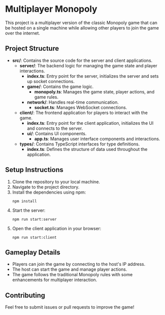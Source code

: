 # Multiplayer Monopoly
This project is a multiplayer version of the classic Monopoly game that can be hosted on a single machine while allowing other players to join the game over the internet.

## Project Structure
- **src/**: Contains the source code for the server and client applications.
  - **server/**: The backend logic for managing the game state and player interactions.
    - **index.ts**: Entry point for the server, initializes the server and sets up socket connections.
    - **game/**: Contains the game logic.
      - **monopoly.ts**: Manages the game state, player actions, and game rules.
    - **network/**: Handles real-time communication.
      - **socket.ts**: Manages WebSocket connections.
  - **client/**: The frontend application for players to interact with the game.
    - **index.ts**: Entry point for the client application, initializes the UI and connects to the server.
    - **ui/**: Contains UI components.
      - **app.ts**: Manages user interface components and interactions.
  - **types/**: Contains TypeScript interfaces for type definitions.
    - **index.ts**: Defines the structure of data used throughout the application.

## Setup Instructions
1. Clone the repository to your local machine.
2. Navigate to the project directory.
3. Install the dependencies using npm:
   ```
   npm install
   ```
4. Start the server:
   ```
   npm run start:server
   ```
5. Open the client application in your browser:
   ```
   npm run start:client
   ```

## Gameplay Details
- Players can join the game by connecting to the host's IP address.
- The host can start the game and manage player actions.
- The game follows the traditional Monopoly rules with some enhancements for multiplayer interaction.

## Contributing
Feel free to submit issues or pull requests to improve the game!